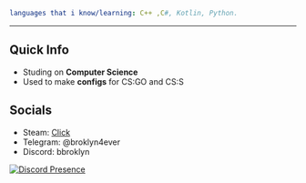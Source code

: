```yaml
languages that i know/learning: C++ ,C#, Kotlin, Python.
```
---

## Quick Info
- Studing on **Computer Science**
- Used to make **configs** for CS:GO and CS:S


## Socials
- Steam: [Click](https://steamcommunity.com/id/thebroklyn/)
- Telegram: @broklyn4ever
- Discord: bbroklyn



[![Discord Presence](https://lanyard.cnrad.dev/api/1041292965483651102)](https://discord.com/users/1041292965483651102)


